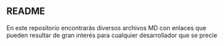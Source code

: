 ## README

En este repositorio encontrarás diversos archivos MD con enlaces que pueden resultar de gran interés para cualquier desarrollador que se precie 